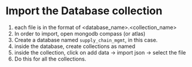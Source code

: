 # Import the Database collection

1. each file is in the format of <database_name>.<collection_name>
2. In order to import, open mongodb compass (or atlas)
3. Create a database named `supply_chain_mgmt`, in this case.
4. inside the database, create collections as named
5. inside the collection, click on add data -> import json -> select the file
6. Do this for all the collections.
